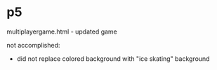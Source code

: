 # p5

multiplayergame.html - updated game

not accomplished:
- did not replace colored background with "ice skating" background
